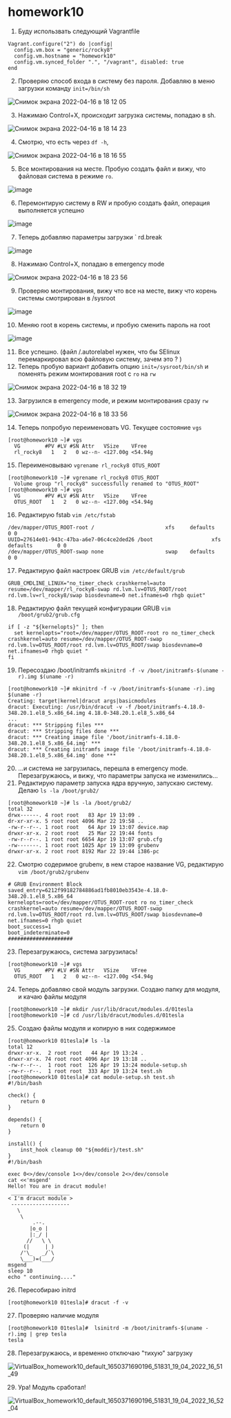 # homework10
1. Буду использвать следующий Vagrantfile
```
Vagrant.configure("2") do |config|
  config.vm.box = "generic/rocky8"
  config.vm.hostname = "homework10"
  config.vm.synced_folder ".", "/vagrant", disabled: true
end
```
2. Проверяю способ входа в систему без пароля. Добавляю в меню загрузки команду `init=/bin/sh`

![Снимок экрана 2022-04-16 в 18 12 05](https://user-images.githubusercontent.com/98701086/163683457-dcb5dfcb-31da-4242-bc64-8ffce7b0c24a.png)

3. Нажимаю Control+X, происходит загрузка системы, попадаю в sh.

![Снимок экрана 2022-04-16 в 18 14 23](https://user-images.githubusercontent.com/98701086/163683481-96bb73d5-2faf-46bb-b592-8924077e5409.png)

4. Смотрю, что есть через `df -h`, 

![Снимок экрана 2022-04-16 в 18 16 55](https://user-images.githubusercontent.com/98701086/163937520-6f2b350d-aa85-4aa3-a8e9-0cfa9b237766.png)

5. Все монтирования на месте. Пробую создать файл и вижу, что файловая система в режиме `ro`. 

![image](https://user-images.githubusercontent.com/98701086/163937733-884f0621-c780-4049-aeac-5643a9f49708.png)

6. Перемонтирую систему в RW и пробую создать файл, операция выполняется успешно

![image](https://user-images.githubusercontent.com/98701086/163937982-9aae4244-3bad-420b-b579-03e7b3d05705.png)

7. Теперь добавляю параметры загрузки ` rd.break

![image](https://user-images.githubusercontent.com/98701086/163938291-e1e4b2ca-19ef-4ec6-bdd1-accb51a3d2d9.png)

8. Нажимаю Control+X, попадаю в emergency mode

![Снимок экрана 2022-04-16 в 18 23 56](https://user-images.githubusercontent.com/98701086/163938399-3142754b-2a22-4797-ac61-e62d167bf543.png)

9. Проверяю монтирования, вижу что все на месте, вижу что корень системы смотрирован в /sysroot

![image](https://user-images.githubusercontent.com/98701086/163942013-8f1993b4-5677-4620-90fd-256110c7ff8b.png)

10. Меняю root в корень системы, и пробую сменить пароль на root

![image](https://user-images.githubusercontent.com/98701086/163942347-e95cb83f-9ed9-4789-af99-fd2ada960d56.png)

11. Все успешно. (файл /.autorelabel нужен, что бы SElinux перемаркировал всю файловую систему, зачем это ? )
12. Теперь пробую вариант добавить опцию `init=/sysroot/bin/sh` и поменять режим монтирования root с `ro` на `rw`

![Снимок экрана 2022-04-16 в 18 32 19](https://user-images.githubusercontent.com/98701086/163985909-832b97ac-49cc-4c24-8d75-c72b952b2b09.png)

13. Загрузился в emergency mode, и режим монтирования сразу `rw`

![Снимок экрана 2022-04-16 в 18 33 56](https://user-images.githubusercontent.com/98701086/163986221-a4c99d8e-3be0-4ffc-af0d-1402e1b7fc20.png)

14. Теперь попробую переименовать VG. Текущее состояние `vgs`

```
[root@homework10 ~]# vgs
  VG        #PV #LV #SN Attr   VSize    VFree
  rl_rocky8   1   2   0 wz--n- <127.00g <54.94g
  ```
15. Переименовываю `vgrename rl_rocky8 OTUS_ROOT`

```
[root@homework10 ~]# vgrename rl_rocky8 OTUS_ROOT
  Volume group "rl_rocky8" successfully renamed to "OTUS_ROOT"
[root@homework10 ~]# vgs
  VG        #PV #LV #SN Attr   VSize    VFree
  OTUS_ROOT   1   2   0 wz--n- <127.00g <54.94g
```

16. Редактирую fstab `vim /etc/fstab`

```
/dev/mapper/OTUS_ROOT-root /                       xfs     defaults        0 0
UUID=27614e01-943c-47ba-a6e7-06c4ce2ded26 /boot                   xfs     defaults        0 0
/dev/mapper/OTUS_ROOT-swap none                    swap    defaults        0 0
```

17. Редактирую файл настроек GRUB `vim /etc/default/grub`

```
GRUB_CMDLINE_LINUX="no_timer_check crashkernel=auto resume=/dev/mapper/rl_rocky8-swap rd.lvm.lv=OTUS_ROOT/root rd.lvm.lv=rl_rocky8/swap biosdevname=0 net.ifnames=0 rhgb quiet"
```

18. Редактирую файл текущей конфигурации GRUB `vim /boot/grub2/grub.cfg`

```
if [ -z "${kernelopts}" ]; then
  set kernelopts="root=/dev/mapper/OTUS_ROOT-root ro no_timer_check crashkernel=auto resume=/dev/mapper/OTUS_ROOT-swap rd.lvm.lv=OTUS_ROOT/root rd.lvm.lv=OTUS_ROOT/swap biosdevname=0 net.ifnames=0 rhgb quiet "
fi
```

19. Пересоздаю /boot/initramfs `mkinitrd -f -v /boot/initramfs-$(uname -r).img $(uname -r)`

```
[root@homework10 ~]# mkinitrd -f -v /boot/initramfs-$(uname -r).img $(uname -r)
Creating: target|kernel|dracut args|basicmodules
dracut: Executing: /usr/bin/dracut -v -f /boot/initramfs-4.18.0-348.20.1.el8_5.x86_64.img 4.18.0-348.20.1.el8_5.x86_64
...
dracut: *** Stripping files ***
dracut: *** Stripping files done ***
dracut: *** Creating image file '/boot/initramfs-4.18.0-348.20.1.el8_5.x86_64.img' ***
dracut: *** Creating initramfs image file '/boot/initramfs-4.18.0-348.20.1.el8_5.x86_64.img' done ***
```
20. ...и система не загрузилась, перешла в emergency mode. Перезагружаюсь, и вижу, что параметры запуска не изменились...
21. Редактирую параметр запуска ядра вручную, запускаю систему. Делаю `ls -la /boot/grub2/`

```
[root@homework10 ~]# ls -la /boot/grub2/
total 32
drwx------. 4 root root   83 Apr 19 13:09 .
dr-xr-xr-x. 5 root root 4096 Mar 22 19:58 ..
-rw-r--r--. 1 root root   64 Apr 19 13:07 device.map
drwxr-xr-x. 2 root root   25 Mar 22 19:44 fonts
-rw-r--r--. 1 root root 6654 Apr 19 13:07 grub.cfg
-rw-------. 1 root root 1025 Apr 19 13:09 grubenv
drwxr-xr-x. 2 root root 8192 Mar 22 19:44 i386-pc
```

22. Смотрю содеримое grubenv, в нем старое название VG, редактирую `vim /boot/grub2/grubenv` 

```
# GRUB Environment Block
saved_entry=6212f99182784886ad1fb8010eb3543e-4.18.0-348.20.1.el8_5.x86_64
kernelopts=root=/dev/mapper/OTUS_ROOT-root ro no_timer_check crashkernel=auto resume=/dev/mapper/OTUS_ROOT-swap rd.lvm.lv=OTUS_ROOT/root rd.lvm.lv=OTUS_ROOT/swap biosdevname=0 net.ifnames=0 rhgb quiet
boot_success=1
boot_indeterminate=0
#####################
```
23. Перезагружаюсь, система загрузилась! 

```
[root@homework10 ~]# vgs
  VG        #PV #LV #SN Attr   VSize    VFree
  OTUS_ROOT   1   2   0 wz--n- <127.00g <54.94g
```
24. Теперь добавляю свой модуль загрузки. Создаю папку для модуля, и качаю файлы модуля

```
[root@homework10 ~]# mkdir /usr/lib/dracut/modules.d/01tesla
[root@homework10 ~]# cd /usr/lib/dracut/modules.d/01tesla

```
25. Создаю файлы модуля и копирую в них содержимое

```
[root@homework10 01tesla]# ls -la
total 12
drwxr-xr-x.  2 root root   44 Apr 19 13:24 .
drwxr-xr-x. 74 root root 4096 Apr 19 13:18 ..
-rw-r--r--.  1 root root  126 Apr 19 13:24 module-setup.sh
-rw-r--r--.  1 root root  333 Apr 19 13:24 test.sh
[root@homework10 01tesla]# cat module-setup.sh test.sh
#!/bin/bash

check() {
    return 0
}

depends() {
    return 0
}

install() {
    inst_hook cleanup 00 "${moddir}/test.sh"
}
#!/bin/bash

exec 0<>/dev/console 1<>/dev/console 2<>/dev/console
cat <<'msgend'
Hello! You are in dracut module!
 ___________________
< I'm dracut module >
 -------------------
   \
    \
        .--.
       |o_o |
       |:_/ |
      //   \ \
     (|     | )
    /'\_   _/`\
    \___)=(___/
msgend
sleep 10
echo " continuing...."

```

26. Пересобираю initrd 

```
[root@homework10 01tesla]# dracut -f -v
```
27. Проверяю наличие модуля

```
[root@homework10 01tesla]#  lsinitrd -m /boot/initramfs-$(uname -r).img | grep tesla
tesla
```

28. Перезагружаюсь, и временно отключаю "тихую" загрузку

![VirtualBox_homework10_default_1650371690196_51831_19_04_2022_16_51_49](https://user-images.githubusercontent.com/98701086/164020108-2c334614-51fb-4e70-910c-23cb5f3cefa1.png)

29. Ура! Модуль сработал!

![VirtualBox_homework10_default_1650371690196_51831_19_04_2022_16_52_04](https://user-images.githubusercontent.com/98701086/164019918-87652575-7dde-4b6a-bc24-d0a4df38625c.png)

